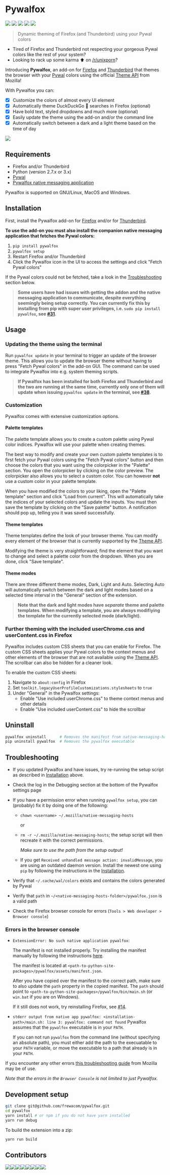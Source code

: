 # Pywalfox

[<img src="https://img.shields.io/amo/v/pywalfox">](https://addons.mozilla.org/en-US/firefox/addon/pywalfox/)
[<img src="https://img.shields.io/amo/stars/pywalfox">](https://addons.mozilla.org/en-US/firefox/addon/pywalfox/)
[<img src="https://img.shields.io/amo/users/pywalfox">](https://addons.mozilla.org/en-US/firefox/addon/pywalfox/)
[<img src="https://img.shields.io/amo/dw/pywalfox">](https://addons.mozilla.org/en-US/firefox/addon/pywalfox/)
[<img src="https://img.shields.io/github/license/frewacom/pywalfox">](https://www.mozilla.org/en-US/MPL/2.0/FAQ/)

> Dynamic theming of Firefox (and Thunderbird) using your Pywal colors

- Tired of Firefox and Thunderbird not respecting your gorgeous Pywal colors like the rest of your system?
- Looking to rack up some karma :arrow_up: on [/r/unixporn](https://reddit.com/r/unixporn)?

Introducing **Pywalfox**, an add-on for [Firefox](https://addons.mozilla.org/en-US/firefox/addon/pywalfox/) and [Thunderbird](https://addons.thunderbird.net/sv-SE/thunderbird/addon/pywalfox/) that themes the browser with your [Pywal](https://github.com/dylanaraps/pywal) colors using the official [Theme API](https://developer.mozilla.org/en-US/docs/Mozilla/Add-ons/WebExtensions/manifest.json/theme) from Mozilla!

With Pywalfox you can:
- [x] Customize the colors of almost every UI element
- [x] Automatically theme DuckDuckGo :duck: searches in Firefox (optional)
- [x] Have bold text, styled dropdowns and much more (optional)
- [x] Easily update the theme using the add-on and/or the command line
- [x] Automatically switch between a dark and a light theme based on the time of day

![](images/neon_demo.gif)

## Requirements
- Firefox and/or Thunderbird
- Python (version 2.7.x or 3.x)
- [Pywal](https://github.com/dylanaraps/pywal)
- [Pywalfox native messaging application](https://github.com/Frewacom/pywalfox-native)

Pywalfox is supported on GNU/Linux, MacOS and Windows.

## Installation

First, install the Pywalfox add-on for [Firefox](https://addons.mozilla.org/en-US/firefox/addon/pywalfox/) and/or for [Thunderbird](https://addons.thunderbird.net/sv-SE/thunderbird/addon/pywalfox/).

**To use the add-on you must also install the companion native messaging application that fetches the Pywal colors:**

1. `pip install pywalfox`
2. `pywalfox setup`
2. Restart Firefox and/or Thunderbird
3. Click the Pywalfox icon in the UI to access the settings and click "Fetch Pywal colors"

If the Pywal colors could not be fetched, take a look in the [Troubleshooting](#troubleshooting) section below.

> **Some users have had issues with getting the addon and the native messaging application to communicate, despite everything seemingly being setup correctly. You can currently fix this by installing from pip with super user privileges, i.e. `sudo pip install pywalfox`, see [#31](https://github.com/Frewacom/pywalfox/issues/31).**

## Usage

### Updating the theme using the terminal
Run `pywalfox update` in your terminal to trigger an update of the browser theme. 
This allows you to update the browser theme without having to press "Fetch Pywal colors" in the add-on GUI. 
The command can be used to integrate Pywalfox into e.g. system theming scripts.

> **If Pywalfox has been installed for both Firefox and Thunderbird and the two are running at the same time, currently only one of them will update when issuing `pywalfox update` in the terminal, see [#38](https://github.com/Frewacom/pywalfox/issues/38).**

### Customization
Pywalfox comes with extensive customization options.

#### Palette templates
The palette template allows you to create a custom palette using Pywal color indices. 
Pywalfox will use your palette when creating themes.

The best way to modify and create your own custom palette templates is to first fetch your Pywal colors using the "Fetch Pywal colors" button and then choose the colors that you want using the colorpicker in the "Palette" section. 
You open the colorpicker by clicking on the color preview. 
The colorpicker also allows you to select a custom color. 
You can however **not** use a custom color in your palette template.

When you have modified the colors to your liking, open the "Palette template" section and click "Load from current". 
This will automatically take the indices of your selected colors and update the inputs. 
You must then save the template by clicking on the "Save palette" button. 
A notification should pop up, telling you it was saved successfully.

#### Theme templates
Theme templates define the look of your browser theme. 
You can modify every element of the browser that is currently supported by the [Theme API](https://developer.mozilla.org/en-US/docs/Mozilla/Add-ons/WebExtensions/manifest.json/theme).

Modifying the theme is very straightforward; find the element that you want to change and select a palette color from the dropdown. 
When you are done, click "Save template".

#### Theme modes
There are three different theme modes, Dark, Light and Auto. Selecting Auto will automatically switch between the dark and light modes based on a selected time interval in the "General" section of the extension.

> **Note that the dark and light modes have *separate* theme and palette templates. When modifying a template, you are always modifiying the template for the currently selected mode (dark/light).**

### Further theming with the included userChrome.css and userContent.css in Firefox
Pywalfox includes custom CSS sheets that you can enable for Firefox.
The custom CSS sheets applies your Pywal colors to the context menus and other elements of the browser that are not available using the [Theme API](https://developer.mozilla.org/en-US/docs/Mozilla/Add-ons/WebExtensions/manifest.json/theme).
The scrollbar can also be hidden for a cleaner look.

To enable the custom CSS sheets:
1. Navigate to `about:config` in Firefox
2. Set `toolkit.legacyUserProfileCustomizations.stylesheets` to `true`
3. Under "General" in the Pywalfox settings:
   - Enable "Use included userChrome.css" to theme context menus and other details
   - Enable "Use included userContent.css" to hide the scrollbar

## Uninstall
```bash
pywalfox uninstall      # Removes the manifest from native-messaging-hosts
pip uninstall pywalfox  # Removes the pywalfox executable
```

## Troubleshooting
* If you updated Pywalfox and have issues, try re-running the setup script as described in [Installation](#installation) above.
* Check the log in the Debugging section at the bottom of the Pywalfox settings page

* If you have a permission error when running `pywalfox setup`, you can (probably) fix it by doing one of the following: 

  - `chown <username> ~/.mozilla/native-messaging-hosts`

     or

  - `rm -r ~/.mozilla/native-messaging-hosts`; the setup script will then recreate it with the correct permissions.

      *Make sure to use the path from the setup output!*

  - If you get `Received unhandled message action: invalidMessage`, you are using an outdated daemon version. 
  Install the newest one using `pip` by following the instructions in the [Installation](#installation).
  
* Verify that `~/.cache/wal/colors` exists and contains the colors generated by Pywal
* Verify that `path` in `~/<native-messaging-hosts-folder>/pywalfox.json` is a valid path
* Check the Firefox browser console for errors (`Tools > Web developer > Browser console`) 

### Errors in the browser console
- `ExtensionError: No such native application pywalfox`:

   The manifest is not installed properly. Try installing the manifest manually by following the instructions [here](https://developer.mozilla.org/en-US/docs/Mozilla/Add-ons/WebExtensions/Native_manifests.).

   The manifest is located at `<path-to-python-site-packages>/pywalfox/assets/manifest.json`.

   After you have copied over the manifest to the correct path, make sure to also update the `path` property in the copied manifest. The `path` should point to `<path-to-python-site-packages>/pywalfox/bin/main.sh` (or `win.bat` if you are on Windows).

   If it still does not work, try reinstalling Firefox, see [#14](https://github.com/Frewacom/pywalfox/issues/14).

- `stderr output from native app pywalfox: <installation-path>/main.sh: line 3: pywalfox: command not found`
  Pywalfox assumes that the `pywalfox` executable is in your `PATH`.
  
  If you can not run `pywalfox` from the command line (without specifying an absolute path), you must either add the path to the execuatable to your `PATH` variable, or move the executable to a path that already is in your `PATH`. 

If you encounter any other errors [this troubleshooting guide](https://developer.mozilla.org/en-US/docs/Mozilla/Add-ons/WebExtensions/Native_messaging#Troubleshooting
) from Mozilla may be of use.

*Note that the errors in the `Browser Console` is not limited to just Pywalfox.*

## Development setup
```bash
git clone git@github.com/frewacom/pywalfox.git
cd pywalfox
yarn install # or npm if you do not have yarn installed
yarn run debug
```

To build the extension into a zip:
```bash
yarn run build
```
## Contributors
[![](https://sourcerer.io/fame/Frewacom/Frewacom/Pywalfox/images/0)](https://sourcerer.io/fame/Frewacom/Frewacom/Pywalfox/links/0)[![](https://sourcerer.io/fame/Frewacom/Frewacom/Pywalfox/images/1)](https://sourcerer.io/fame/Frewacom/Frewacom/Pywalfox/links/1)[![](https://sourcerer.io/fame/Frewacom/Frewacom/Pywalfox/images/2)](https://sourcerer.io/fame/Frewacom/Frewacom/Pywalfox/links/2)[![](https://sourcerer.io/fame/Frewacom/Frewacom/Pywalfox/images/3)](https://sourcerer.io/fame/Frewacom/Frewacom/Pywalfox/links/3)[![](https://sourcerer.io/fame/Frewacom/Frewacom/Pywalfox/images/4)](https://sourcerer.io/fame/Frewacom/Frewacom/Pywalfox/links/4)[![](https://sourcerer.io/fame/Frewacom/Frewacom/Pywalfox/images/5)](https://sourcerer.io/fame/Frewacom/Frewacom/Pywalfox/links/5)[![](https://sourcerer.io/fame/Frewacom/Frewacom/Pywalfox/images/6)](https://sourcerer.io/fame/Frewacom/Frewacom/Pywalfox/links/6)[![](https://sourcerer.io/fame/Frewacom/Frewacom/Pywalfox/images/7)](https://sourcerer.io/fame/Frewacom/Frewacom/Pywalfox/links/7)
